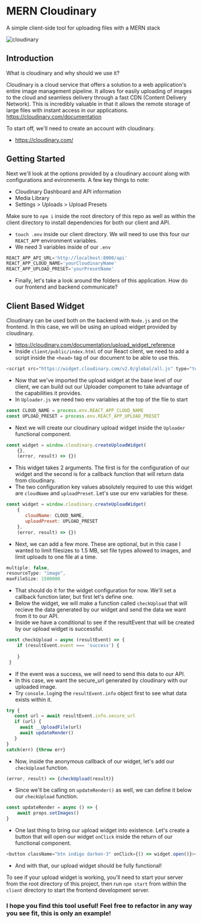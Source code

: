 # MERN Cloudinary
A simple client-side tool for uploading files with a MERN stack
<div>
    <img alt="cloudinary" src="https://cloudinary-res.cloudinary.com/image/upload/c_fill,w_770/dpr_auto,f_auto,fl_lossy,q_auto/Migrate_Blog_.png">
</div>

## Introduction
What is cloudinary and why should we use it?

Cloudinary is a cloud service that offers a solution to a web application's entire image management pipeline. It allows for easily uploading of images to the cloud and seamless delivery through a fast CDN (Content Delivery Network). This is incredibly valuable in that it allows the remote storage of large files with instant access in our applications. https://cloudinary.com/documentation

To start off, we'll need to create an account with cloudinary.
- https://cloudinary.com/

## Getting Started
Next we'll look at the options provided by a cloudinary account along with configurations and evironments. A few key things to note:
- Cloudinary Dashboard and API information
- Media Library
- Settings > Uploads > Upload Presets

Make sure to `npm i` inside the root directory of this repo as well as within the client directory to install dependencies for both our client and API.
- `touch .env` inside our client directory. We will need to use this four our `REACT_APP` environment variables.
- We need 3 variables inside of our `.env`
```js
REACT_APP_API_URL='http://localhost:8000/api'
REACT_APP_CLOUD_NAME='yourCloudinaryName'
REACT_APP_UPLOAD_PRESET='yourPresetName'
```
- Finally, let's take a look around the folders of this application. How do our frontend and backend communicate?

## Client Based Widget
Cloudinary can be used both on the backend with `Node.js` and on the frontend. In this case, we will be using an upload widget provided by cloudinary. 
- https://cloudinary.com/documentation/upload_widget_reference
- Inside `client/public/index.html` of our React client, we need to add a script inside the `<head>` tag of our document to be able to use this. 
```js
<script src="https://widget.cloudinary.com/v2.0/global/all.js" type="text/javascript"></script>
```
- Now that we've imported the upload widget at the base level of our client, we can build out our Uploader component to take advantage of the capabilities it provides.
- In `Uploader.js` we need two env variables at the top of the file to start
```js
const CLOUD_NAME = process.env.REACT_APP_CLOUD_NAME
const UPLOAD_PRESET = process.env.REACT_APP_UPLOAD_PRESET
```
- Next we will create our cloudinary upload widget inside the `Uploader` functional component.
```js
const widget = window.cloudinary.createUploadWidget(
    {},
    (error, result) => {})
```
- This widget takes 2 arguments. The first is for the configuration of our widget and the second is for a callback function that will return data from cloudinary.
- The two configuration key values absolutely required to use this widget are `cloudName` and `uploadPreset`. Let's use our env variables for these.
```js
const widget = window.cloudinary.createUploadWidget(
    {
       cloudName: CLOUD_NAME, 
       uploadPreset: UPLOAD_PRESET
    },
    (error, result) => {})
```
- Next, we can add a few more. These are optional, but in this case I wanted to limit filesizes to 1.5 MB, set file types allowed to images, and limit uploads to one file at a time.
```js
multiple: false,
resourceType: "image", 
maxFileSize: 1500000
```
- That should do it for the widget configuration for now. We'll set a callback function later, but first let's define one.
- Below the widget, we will make a function called `checkUpload` that will recieve the data generated by our widget and send the data we want from it to our API.
- Inside we have a conditional to see if the resultEvent that will be created by our upload widget is successful. 
```js
const checkUpload = async (resultEvent) => {
    if (resultEvent.event === 'success') {
      
    }
 }
 ```
 - If the event was a success, we will need to send this data to our API.
 - In this case, we want the secure_url generated by cloudinary with our uploaded image.
 - Try `console.log`ing the `resultEvent.info` object first to see what data exists within it.
 ```js
 try {
    const url = await resultEvent.info.secure_url
    if (url) {
      await __UploadFile(url)
      await updateRender()
    } 
} 
catch(err) {throw err}
``` 
- Now, inside the anonymous callback of our widget, let's add our `checkUpload` function.
```js
(error, result) => {checkUpload(result)}
```
- Since we'll be calling on `updateRender()` as well, we can define it below our `checkUpload` function.
```js
const updateRender = async () => {
    await props.setImages()
}
```
- One last thing to bring our upload widget into existence. Let's create a button that will open our widget `onClick` inside the return of our functional component.
```js
<button className="btn indigo darken-3" onClick={() => widget.open()}><i className="material-icons left">cloud_upload</i>Upload file</button>
```
- And with that, our upload widget should be fully functional!

To see if your upload widget is working, you'll need to start your server from the root directory of this project, then run `npm start` from within the `client` directory to start the frontend development server.

### I hope you find this tool useful! Feel free to refactor in any way you see fit, this is only an example!
